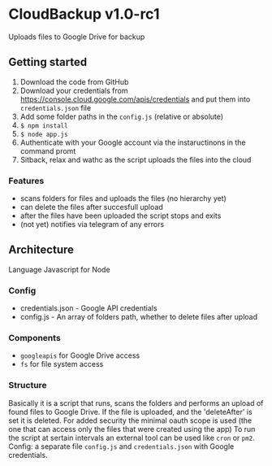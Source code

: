 # CloudBackup v1.0-rc1
Uploads files to Google Drive for backup

## Getting started
1.  Download the code from GitHub
2.  Download your credentials from https://console.cloud.google.com/apis/credentials and put them into `credentials.json` file
3.  Add some folder paths in the `config.js` (relative or absolute)
4.  `$ npm install` 
5.  `$ node app.js`
6.  Authenticate with your Google account via the instaructinons in the command promt
7.  Sitback, relax and wathc as the script uploads the files into the cloud

### Features
*   scans folders for files and uploads the files (no hierarchy yet) 
*   can delete the files after succesfull upload
*   after the files have been uploaded the script stops and exits
*   (not yet) notifies via telegram of any errors

## Architecture
Language Javascript for Node
### Config
*   credentials.json - Google API credentials
*   config.js - An array of folders path, whether to delete files after upload

### Components
*   `googleapis` for Google Drive access
*   `fs` for file system access 

### Structure
Basically it is a script that runs, scans the folders and performs an upload of found files to Google Drive.
If the file is uploaded, and the 'deleteAfter' is set it is deleted.
For added security the minimal oauth scope is used (the one that can access only the files that were created using the app)
To run the script at sertain intervals an external tool can be used like `cron` or  `pm2`.
Config: a separate file `config.js` and `credentials.json` with Google credentials.

